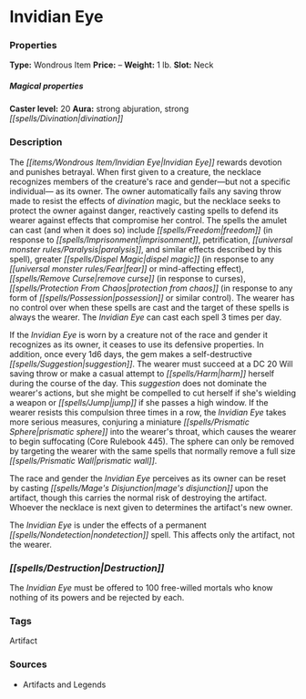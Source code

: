 ﻿---
Title: "Invidian Eye"
Type: "Wondrous Item"
Price: "–"
Weight: "1 lb."
Slot: "Neck"
Caster level: "20"
Aura: "strong abjuration, strong divination"
Description: |
  "The _Invidian Eye_ rewards devotion and punishes betrayal. When first given to a creature, the necklace recognizes members of the creature's race and gender—but not a specific individual— as its owner. The owner automatically fails any saving throw made to resist the effects of divination magic, but the necklace seeks to protect the owner against danger, reactively casting spells to defend its wearer against effects that compromise her control. The spells the amulet can cast (and when it does so) include _freedom_ (in response to _imprisonment_, petrification, paralysis, and similar effects described by this spell), _greater dispel magic_ (in response to any fear or mind-affecting effect), _remove curse_ (in response to curses), _protection from chaos_ (in response to any form of possession or similar control). The wearer has no control over when these spells are cast and the target of these spells is always the wearer. The _Invidian Eye_ can cast each spell 3 times per day.
  If the _Invidian Eye_ is worn by a creature not of the race and gender it recognizes as its owner, it ceases to use its defensive properties. In addition, once every 1d6 days, the gem makes a self-destructive suggestion. The wearer must succeed at a DC 20 Will saving throw or make a casual attempt to harm herself during the course of the day. This suggestion does not dominate the wearer's actions, but she might be compelled to cut herself if she's wielding a weapon or jump if she passes a high window. If the wearer resists this compulsion three times in a row, the _Invidian Eye_ takes more serious measures, conjuring a miniature _prismatic sphere_ into the wearer's throat, which causes the wearer to begin suffocating (_Core Rulebook_ 445). The sphere can only be removed by targeting the wearer with the same spells that normally remove a full size _prismatic wall_.
  The race and gender the _Invidian Eye_ perceives as its owner can be reset by casting _mage's disjunction_ upon the artifact, though this carries the normal risk of destroying the artifact. Whoever the necklace is next given to determines the artifact's new owner.
  The _Invidian Eye_ is under the effects of a permanent _nondetection_ spell. This affects only the artifact, not the wearer."
Destruction: |
  "The _Invidian Eye_ must be offered to 100 free-willed mortals who know nothing of its powers and be rejected by each."
Sources: "['Artifacts and Legends']"
---

# Invidian Eye

### Properties

**Type:** Wondrous Item **Price:** – **Weight:** 1 lb. **Slot:** Neck

##### Magical properties

**Caster level:** 20 **Aura:** strong abjuration, strong _[[spells/Divination|divination]]_

### Description

The _[[items/Wondrous Item/Invidian Eye|Invidian Eye]]_ rewards devotion and punishes betrayal. When first given to a creature, the necklace recognizes members of the creature's race and gender—but not a specific individual— as its owner. The owner automatically fails any saving throw made to resist the effects of _divination_ magic, but the necklace seeks to protect the owner against danger, reactively casting spells to defend its wearer against effects that compromise her control. The spells the amulet can cast (and when it does so) include _[[spells/Freedom|freedom]]_ (in response to _[[spells/Imprisonment|imprisonment]]_, petrification, _[[universal monster rules/Paralysis|paralysis]]_, and similar effects described by this spell), greater _[[spells/Dispel Magic|dispel magic]]_ (in response to any _[[universal monster rules/Fear|fear]]_ or mind-affecting effect), _[[spells/Remove Curse|remove curse]]_ (in response to curses), _[[spells/Protection From Chaos|protection from chaos]]_ (in response to any form of _[[spells/Possession|possession]]_ or similar control). The wearer has no control over when these spells are cast and the target of these spells is always the wearer. The _Invidian Eye_ can cast each spell 3 times per day.

If the _Invidian Eye_ is worn by a creature not of the race and gender it recognizes as its owner, it ceases to use its defensive properties. In addition, once every 1d6 days, the gem makes a self-destructive _[[spells/Suggestion|suggestion]]_. The wearer must succeed at a DC 20 Will saving throw or make a casual attempt to _[[spells/Harm|harm]]_ herself during the course of the day. This _suggestion_ does not dominate the wearer's actions, but she might be compelled to cut herself if she's wielding a weapon or _[[spells/Jump|jump]]_ if she passes a high window. If the wearer resists this compulsion three times in a row, the _Invidian Eye_ takes more serious measures, conjuring a miniature _[[spells/Prismatic Sphere|prismatic sphere]]_ into the wearer's throat, which causes the wearer to begin suffocating (Core Rulebook 445). The sphere can only be removed by targeting the wearer with the same spells that normally remove a full size _[[spells/Prismatic Wall|prismatic wall]]_.

The race and gender the _Invidian Eye_ perceives as its owner can be reset by casting _[[spells/Mage's Disjunction|mage's disjunction]]_ upon the artifact, though this carries the normal risk of destroying the artifact. Whoever the necklace is next given to determines the artifact's new owner.

The _Invidian Eye_ is under the effects of a permanent _[[spells/Nondetection|nondetection]]_ spell. This affects only the artifact, not the wearer.

### _[[spells/Destruction|Destruction]]_

The _Invidian Eye_ must be offered to 100 free-willed mortals who know nothing of its powers and be rejected by each.

### Tags

Artifact

### Sources

* Artifacts and Legends